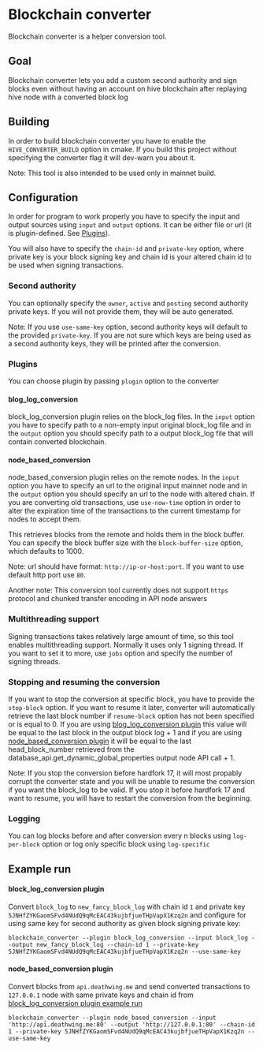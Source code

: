 # Blockchain converter
Blockchain converter is a helper conversion tool.

## Goal
Blockchain converter lets you add a custom second authority and sign blocks even without having an account on hive blockchain after replaying hive node with a converted block log

## Building
In order to build blockchain converter you have to enable the `HIVE_CONVERTER_BUILD` option in cmake.
If you build this project without specifying the converter flag it will dev-warn you about it.

Note: This tool is also intended to be used only in mainnet build.

## Configuration
In order for program to work properly you have to specify the input and output sources using `input` and `output` options. It can be either file or url (it is plugin-defined. See [Plugins](#Plugins)).

You will also have to specify the `chain-id` and `private-key` option, where private key is your block signing key and chain id is your altered chain id to be used when signing transactions.

### Second authority
You can optionally specify the `owner`, `active` and `posting` second authority private keys. If you will not provide them, they will be auto generated.

Note: If you use `use-same-key` option, second authority keys will default to the provided `private-key`. If you are not sure which keys are being used as a second authority keys, they will be printed after the conversion.

### Plugins
You can choose plugin by passing `plugin` option to the converter

#### blog_log_conversion
block_log_conversion plugin relies on the block_log files.
In the `input` option you have to specify path to a non-empty input original block_log file and in the `output` option you should specify path to a output block_log file that will contain converted blockchain.

#### node_based_conversion
node_based_conversion plugin relies on the remote nodes.
In the `input` option you have to specify an url to the original input mainnet node and in the `output` option you should specify an url to the node with altered chain. If you are converting old transactions, use `use-now-time` option in order to alter the expiration time of the transactions to the current timestamp for nodes to accept them.

This retrieves blocks from the remote and holds them in the block buffer. You can specify the block buffer size with the `block-buffer-size` option, which defaults to 1000.

Note: url should have format: `http://ip-or-host:port`. If you want to use default http port use `80`.

Another note: This conversion tool currently does not support `https` protocol and chunked transfer encoding in API node answers

### Multithreading support
Signing transactions takes relatively large amount of time, so this tool enables multithreading support.
Normally it uses only 1 signing thread. If you want to set it to more, use `jobs` option and specify the number of signing threads.

### Stopping and resuming the conversion
If you want to stop the conversion at specific block, you have to provide the `stop-block` option.
If you want to resume it later, converter will automatically retrieve the last block number if `resume-block` option has not been specified or is equal to 0.
If you are using [blog_log_conversion plugin](#blog_log_conversion) this value will be equal to the last block in the output block log + 1 and if you are using [node_based_conversion plugin](#node_based_conversion) it will be equal to the last head_block_number retrieved from the database_api.get_dynamic_global_properties output node API call + 1.

Note: If you stop the conversion before hardfork 17, it will most propably corrupt the converter state and you will be unable to resume the conversion if you want the block_log to be valid. If you stop it before hardfork 17 and want to resume, you will have to restart the conversion from the beginning.

### Logging
You can log blocks before and after conversion every n blocks using `log-per-block` option or log only specific block using `log-specific`

## Example run
#### block_log_conversion plugin
Convert `block_log` to `new_fancy_block_log` with chain id `1` and private key `5JNHfZYKGaomSFvd4NUdQ9qMcEAC43kujbfjueTHpVapX1Kzq2n` and configure for using same key for second authority as given block signing private key:
```
blockchain_converter --plugin block_log_conversion --input block_log --output new_fancy_block_log --chain-id 1 --private-key 5JNHfZYKGaomSFvd4NUdQ9qMcEAC43kujbfjueTHpVapX1Kzq2n --use-same-key
```
#### node_based_conversion plugin
Convert blocks from `api.deathwing.me` and send converted transactions to `127.0.0.1` node with same private keys and chain id from [block_log_conversion plugin example run](#block_log_conversion%20plugin)
```
blockchain_converter --plugin node_based_conversion --input 'http://api.deathwing.me:80' --output 'http://127.0.0.1:80' --chain-id 1 --private-key 5JNHfZYKGaomSFvd4NUdQ9qMcEAC43kujbfjueTHpVapX1Kzq2n --use-same-key
```
